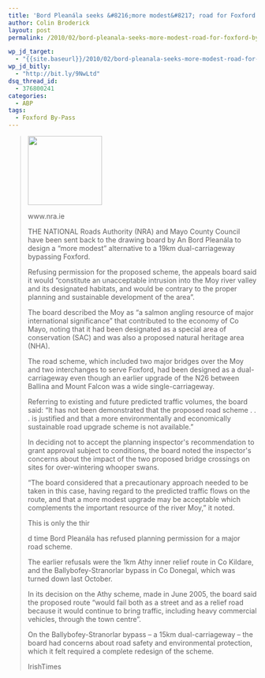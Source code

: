 ```yaml
---
title: 'Bord Pleanála seeks &#8216;more modest&#8217; road for Foxford By-Pass'
author: Colin Broderick
layout: post
permalink: /2010/02/bord-pleanala-seeks-more-modest-road-for-foxford-by-pass/

wp_jd_target:
  - "{{site.baseurl}}/2010/02/bord-pleanala-seeks-more-modest-road-for-foxford-by-pass/"
wp_jd_bitly:
  - "http://bit.ly/9NwLtd"
dsq_thread_id:
  - 376800241
categories:
  - ABP
tags:
  - Foxford By-Pass
---
```

> <div id="attachment_453" class="wp-caption alignleft" style="width: 160px">
>   <a href="{{site.baseurl}}/wp-content/uploads/2010/02/nra.jpg"><img class="size-thumbnail wp-image-453" title="National Road Authority Logo" src="{{site.baseurl}}/wp-content/uploads/2010/02/nra-150x140.jpg" alt="" width="150" height="140" /></a><p class="wp-caption-text">
>     www.nra.ie
>   </p>
> </div>
> 
> THE NATIONAL Roads Authority (NRA) and Mayo County Council have been sent back to the drawing board by An Bord Pleanála to design a “more modest” alternative to a 19km dual-carriageway bypassing Foxford.
> 
> Refusing permission for the proposed scheme, the appeals board said it would “constitute an unacceptable intrusion into the Moy river valley and its designated habitats, and would be contrary to the proper planning and sustainable development of the area”.
> 
> The board described the Moy as “a salmon angling resource of major international significance” that contributed to the economy of Co Mayo, noting that it had been designated as a special area of conservation (SAC) and was also a proposed natural heritage area (NHA).
> 
> The road scheme, which included two major bridges over the Moy and two interchanges to serve Foxford, had been designed as a dual-carriageway even though an earlier upgrade of the N26 between Ballina and Mount Falcon was a wide single-carriageway.
> 
> Referring to existing and future predicted traffic volumes, the board said: “It has not been demonstrated that the proposed road scheme . . . is justified and that a more environmentally and economically sustainable road upgrade scheme is not available.”
> 
> In deciding not to accept the planning inspector's recommendation to grant approval subject to conditions, the board noted the inspector's concerns about the impact of the two proposed bridge crossings on sites for over-wintering whooper swans.
> 
> “The board considered that a precautionary approach needed to be taken in this case, having regard to the predicted traffic flows on the route, and that a more modest upgrade may be acceptable which complements the important resource of the river Moy,” it noted.
> 
> This is only the thir
> 
> d time Bord Pleanála has refused planning permission for a major road scheme.
> 
> The earlier refusals were the 1km Athy inner relief route in Co Kildare, and the Ballybofey-Stranorlar bypass in Co Donegal, which was turned down last October.
> 
> In its decision on the Athy scheme, made in June 2005, the board said the proposed route “would fail both as a street and as a relief road because it would continue to bring traffic, including heavy commercial vehicles, through the town centre”.
> 
> On the Ballybofey-Stranorlar bypass – a 15km dual-carriageway – the board had concerns about road safety and environmental protection, which it felt required a complete redesign of the scheme.
> 
> IrishTimes

